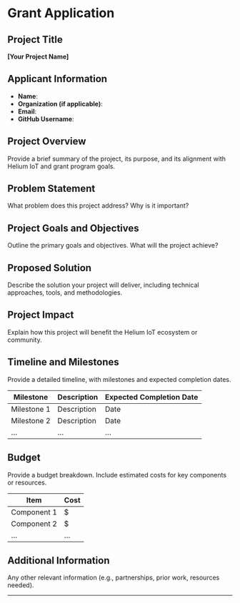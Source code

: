 # Grant Application

## Project Title
**[Your Project Name]**

## Applicant Information
- **Name**:
- **Organization (if applicable)**:
- **Email**:
- **GitHub Username**:

## Project Overview
Provide a brief summary of the project, its purpose, and its alignment with Helium IoT and grant program goals.

## Problem Statement
What problem does this project address? Why is it important?

## Project Goals and Objectives
Outline the primary goals and objectives. What will the project achieve?

## Proposed Solution
Describe the solution your project will deliver, including technical approaches, tools, and methodologies.

## Project Impact
Explain how this project will benefit the Helium IoT ecosystem or community.

## Timeline and Milestones
Provide a detailed timeline, with milestones and expected completion dates.

| Milestone | Description | Expected Completion Date |
| --------- | ----------- | ------------------------ |
| Milestone 1 | Description | Date |
| Milestone 2 | Description | Date |
| … | … | … |

## Budget
Provide a budget breakdown. Include estimated costs for key components or resources.

| Item | Cost |
| ---- | ---- |
| Component 1 | $ | 
| Component 2 | $ |
| … | … |

## Additional Information
Any other relevant information (e.g., partnerships, prior work, resources needed).

---
